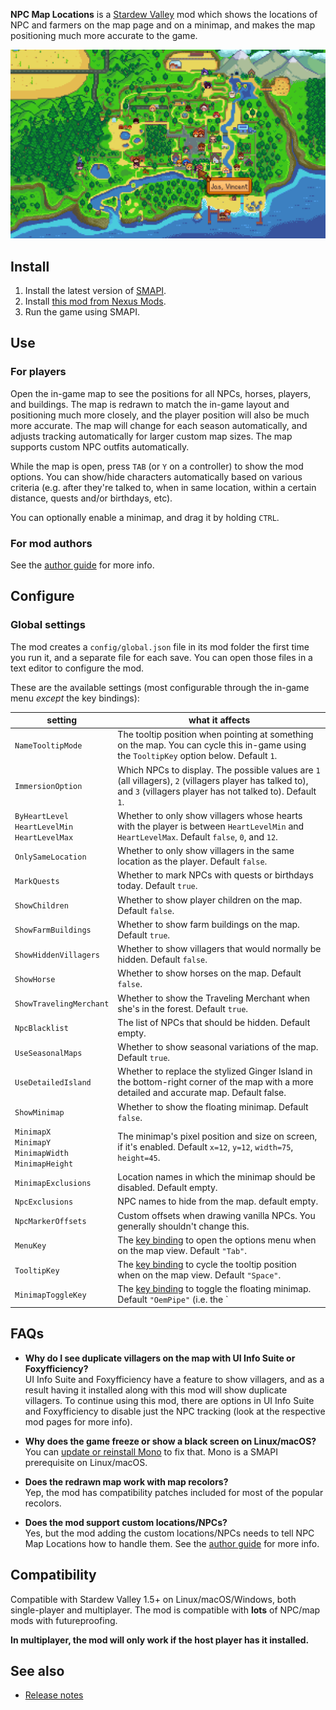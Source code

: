 ﻿**NPC Map Locations** is a [Stardew Valley](http://stardewvalley.net/) mod which shows the
locations of NPC and farmers on the map page and on a minimap, and makes the map positioning much
more accurate to the game.

![](screenshot.png)

## Install
1. Install the latest version of [SMAPI](https://smapi.io).
2. Install [this mod from Nexus Mods](http://www.nexusmods.com/stardewvalley/mods/239).
3. Run the game using SMAPI.

## Use
### For players
Open the in-game map to see the positions for all NPCs, horses, players, and buildings. The map is
redrawn to match the in-game layout and positioning much more closely, and the player position will
also be much more accurate. The map will change for each season automatically, and adjusts
tracking automatically for larger custom map sizes. The map supports custom NPC outfits automatically.

While the map is open, press `TAB` (or `Y` on a controller) to show the mod options. You can
show/hide characters automatically based on various criteria (e.g. after they're talked to, when in
same location, within a certain distance, quests and/or birthdays, etc). 

You can optionally enable a minimap, and drag it by holding `CTRL`.

### For mod authors
See the [author guide](author-guide.md) for more info.

## Configure
### Global settings
The mod creates a `config/global.json` file in its mod folder the first time you run it, and a
separate file for each save. You can open those files in a text editor to configure the mod.

These are the available settings (most configurable through the in-game menu _except_ the key bindings):

setting            | what it affects
------------------ | ---------------
`NameTooltipMode`  | The tooltip position when pointing at something on the map. You can cycle this in-game using the `TooltipKey` option below. Default `1`.
`ImmersionOption`  | Which NPCs to display. The possible values are `1` (all villagers), `2` (villagers player has talked to), and `3` (villagers player has not talked to). Default `1`.
`ByHeartLevel`<br />`HeartLevelMin`<br />`HeartLevelMax` | Whether to only show villagers whose hearts with the player is between `HeartLevelMin` and `HeartLevelMax`. Default `false`, `0`, and `12`.
`OnlySameLocation` | Whether to only show villagers in the same location as the player. Default `false`.
`MarkQuests`       | Whether to mark NPCs with quests or birthdays today. Default `true`.
`ShowChildren`          | Whether to show player children on the map. Default `false`.
`ShowFarmBuildings`     | Whether to show farm buildings on the map. Default `true`.
`ShowHiddenVillagers`   | Whether to show villagers that would normally be hidden. Default `false`.
`ShowHorse`             | Whether to show horses on the map. Default `false`.
`ShowTravelingMerchant` | Whether to show the Traveling Merchant when she's in the forest. Default `true`.
`NpcBlacklist`     | The list of NPCs that should be hidden. Default empty.
`UseSeasonalMaps`  | Whether to show seasonal variations of the map. Default `true`.
`UseDetailedIsland`| Whether to replace the stylized Ginger Island in the bottom-right corner of the map with a more detailed and accurate map. Default false.
`ShowMinimap`      | Whether to show the floating minimap. Default `false`.
`MinimapX`<br />`MinimapY`<br />`MinimapWidth`<br />`MinimapHeight` | The minimap's pixel position and size on screen, if it's enabled. Default `x=12`, `y=12`, `width=75`, `height=45`.
`MinimapExclusions`| Location names in which the minimap should be disabled. Default empty.
`NpcExclusions`    | NPC names to hide from the map. default empty.
`NpcMarkerOffsets` | Custom offsets when drawing vanilla NPCs. You generally shouldn't change this.
`MenuKey`          | The [key binding](https://stardewvalleywiki.com/Modding:Player_Guide/Key_Bindings) to open the options menu when on the map view. Default `"Tab"`.
`TooltipKey`       | The [key binding](https://stardewvalleywiki.com/Modding:Player_Guide/Key_Bindings) to cycle the tooltip position when on the map view. Default `"Space"`.
`MinimapToggleKey` | The [key binding](https://stardewvalleywiki.com/Modding:Player_Guide/Key_Bindings) to toggle the floating minimap. Default `"OemPipe"` (i.e. the `|` button).

## FAQs
* **Why do I see duplicate villagers on the map with UI Info Suite or Foxyfficiency?**  
  UI Info Suite and Foxyfficiency have a feature to show villagers, and as a result having it
  installed along with this mod will show duplicate villagers. To continue using this mod, there
  are options in UI Info Suite and Foxyfficiency to disable just the NPC tracking (look at the
  respective mod pages for more info).

* **Why does the game freeze or show a black screen on Linux/macOS?**  
  You can [update or reinstall Mono](https://www.mono-project.com/download/stable) to fix that.
  Mono is a SMAPI prerequisite on Linux/macOS.

* **Does the redrawn map work with map recolors?**  
  Yep, the mod has compatibility patches included for most of the popular recolors.

* **Does the mod support custom locations/NPCs?**  
  Yes, but the mod adding the custom locations/NPCs needs to tell NPC Map Locations how to handle
them. See the [author guide](author-guide.md) for more info.

## Compatibility
Compatible with Stardew Valley 1.5+ on Linux/macOS/Windows, both single-player and multiplayer.
The mod is compatible with **lots** of NPC/map mods with futureproofing.

**In multiplayer, the mod will only work if the host player has it installed.**

## See also
* [Release notes](release-notes.md)
